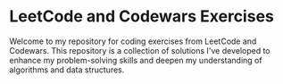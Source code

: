 # LeetCode and Codewars Exercises

Welcome to my repository for coding exercises from LeetCode and Codewars. This repository is a collection of solutions I've developed to enhance my problem-solving skills and deepen my understanding of algorithms and data structures.
